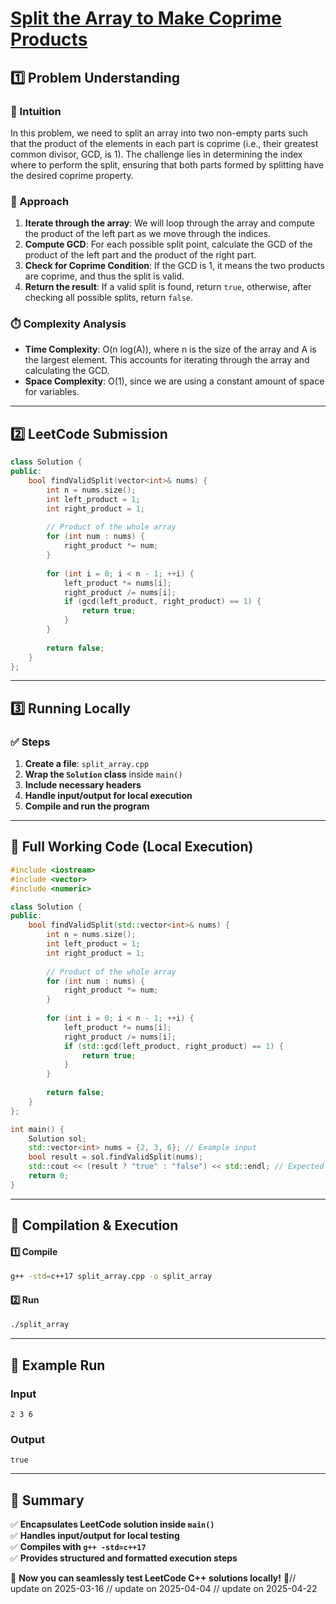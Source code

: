 # **[Split the Array to Make Coprime Products](https://leetcode.com/problems/split-the-array-to-make-coprime-products/description/)**  

## **1️⃣ Problem Understanding**  
### **📌 Intuition**  
In this problem, we need to split an array into two non-empty parts such that the product of the elements in each part is coprime (i.e., their greatest common divisor, GCD, is 1). The challenge lies in determining the index where to perform the split, ensuring that both parts formed by splitting have the desired coprime property. 

### **🚀 Approach**  
1. **Iterate through the array**: We will loop through the array and compute the product of the left part as we move through the indices.
2. **Compute GCD**: For each possible split point, calculate the GCD of the product of the left part and the product of the right part.
3. **Check for Coprime Condition**: If the GCD is 1, it means the two products are coprime, and thus the split is valid.
4. **Return the result**: If a valid split is found, return `true`, otherwise, after checking all possible splits, return `false`.

### **⏱️ Complexity Analysis**  
- **Time Complexity**: O(n log(A)), where n is the size of the array and A is the largest element. This accounts for iterating through the array and calculating the GCD.
- **Space Complexity**: O(1), since we are using a constant amount of space for variables.

---

## **2️⃣ LeetCode Submission**  
```cpp
class Solution {
public:
    bool findValidSplit(vector<int>& nums) {
        int n = nums.size();
        int left_product = 1;
        int right_product = 1;
        
        // Product of the whole array
        for (int num : nums) {
            right_product *= num;
        }
        
        for (int i = 0; i < n - 1; ++i) {
            left_product *= nums[i];
            right_product /= nums[i];
            if (gcd(left_product, right_product) == 1) {
                return true;
            }
        }
        
        return false;
    }
};
```

---  

## **3️⃣ Running Locally**  
### **✅ Steps**  
1. **Create a file**: `split_array.cpp`  
2. **Wrap the `Solution` class** inside `main()`  
3. **Include necessary headers**  
4. **Handle input/output for local execution**  
5. **Compile and run the program**  

---  

## **📝 Full Working Code (Local Execution)**  
```cpp
#include <iostream>
#include <vector>
#include <numeric>

class Solution {
public:
    bool findValidSplit(std::vector<int>& nums) {
        int n = nums.size();
        int left_product = 1;
        int right_product = 1;
        
        // Product of the whole array
        for (int num : nums) {
            right_product *= num;
        }
        
        for (int i = 0; i < n - 1; ++i) {
            left_product *= nums[i];
            right_product /= nums[i];
            if (std::gcd(left_product, right_product) == 1) {
                return true;
            }
        }
        
        return false;
    }
};

int main() {
    Solution sol;
    std::vector<int> nums = {2, 3, 6}; // Example input
    bool result = sol.findValidSplit(nums);
    std::cout << (result ? "true" : "false") << std::endl; // Expected output
    return 0;
}
```  

---  

## **🔧 Compilation & Execution**  
#### **1️⃣ Compile**  
```bash
g++ -std=c++17 split_array.cpp -o split_array
```  

#### **2️⃣ Run**  
```bash
./split_array
```  

---  

## **🎯 Example Run**  
### **Input**  
```
2 3 6
```  
### **Output**  
```
true
```  

---  

## **📌 Summary**  
✅ **Encapsulates LeetCode solution inside `main()`**  
✅ **Handles input/output for local testing**  
✅ **Compiles with `g++ -std=c++17`**  
✅ **Provides structured and formatted execution steps**  

🚀 **Now you can seamlessly test LeetCode C++ solutions locally!** 🚀// update on 2025-03-16
// update on 2025-04-04
// update on 2025-04-22
